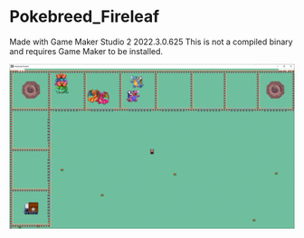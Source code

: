 # Pokebreed_Fireleaf

Made with Game Maker Studio 2 2022.3.0.625
This is not a compiled binary and requires Game Maker to be installed.

![Screenshot](https://github.com/timeblade0/Pokebreed_Fireleaf/blob/main/fireleaf.PNG)
